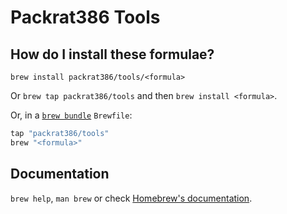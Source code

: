 # Packrat386 Tools

## How do I install these formulae?

`brew install packrat386/tools/<formula>`

Or `brew tap packrat386/tools` and then `brew install <formula>`.

Or, in a [`brew bundle`](https://github.com/Homebrew/homebrew-bundle) `Brewfile`:

```ruby
tap "packrat386/tools"
brew "<formula>"
```

## Documentation

`brew help`, `man brew` or check [Homebrew's documentation](https://docs.brew.sh).
